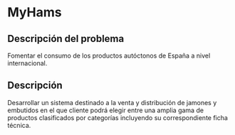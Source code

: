 # MyHams

## Descripción del problema

Fomentar el consumo de los productos autóctonos de España a nivel internacional.

## Descripción

Desarrollar un sistema destinado a la venta y distribución de jamones y embutidos en el que cliente podrá elegir entre una amplia gama de productos clasificados por categorías incluyendo su correspondiente ficha técnica. 
